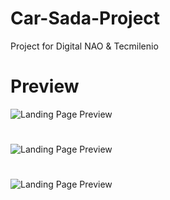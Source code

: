 # Car-Sada-Project
Project for Digital NAO & Tecmilenio
# Preview
![Landing Page Preview](https://github.com/PabelH/Caroline-Sada-Project/blob/main/images/Capture00.png)
#
![Landing Page Preview](https://github.com/PabelH/Caroline-Sada-Project/blob/main/images/Capture01.png)
#
![Landing Page Preview](https://github.com/PabelH/Caroline-Sada-Project/blob/main/images/Capture02.png)
